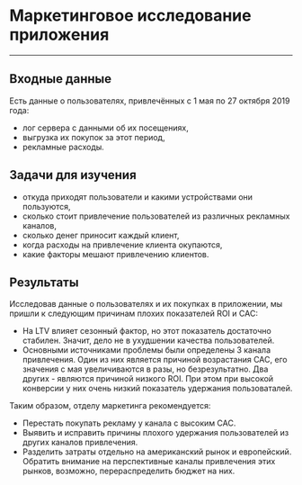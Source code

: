 # Маркетинговое исследование приложения
---

## Входные данные

Есть данные о пользователях, привлечённых с 1 мая по 27 октября 2019 года:

- лог сервера с данными об их посещениях,
- выгрузка их покупок за этот период,
- рекламные расходы.


## Задачи для изучения

- откуда приходят пользователи и какими устройствами они пользуются,
- сколько стоит привлечение пользователей из различных рекламных каналов,
- сколько денег приносит каждый клиент,
- когда расходы на привлечение клиента окупаются,
- какие факторы мешают привлечению клиентов.


## Результаты

Исследовав данные о пользователях и их покупках в приложении, мы пришли к следующим причинам плохих показателей ROI и CAC:

- На LTV влияет сезонный фактор, но этот показатель достаточно стабилен. Значит, дело не в ухудшении качества пользователей.
- Основными источниками проблемы были определены 3 канала привлечения. Один из них является причиной возрастания CAC, его значения с мая увеличиваются в разы, но безрезультатно. Два других - являются причиной низкого ROI.
При этом при высокой конверсии у них очень низкий показатель удержания пользоваталей.

Таким образом, отделу маркетинга рекомендуется:

- Перестать покупать рекламу у канала с высоким CAC.
- Выявить и исправить причины плохого удержания пользователей из других каналов привлечения.
- Разделить затраты отдельно на американский рынок и европейский. Обратить внимание на перспективные каналы привлечения этих рынков, возможно, перераспределить бюджет на них.